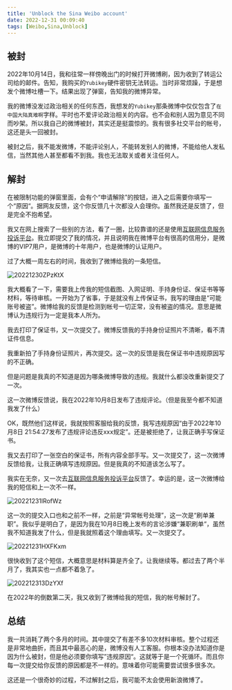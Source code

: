 ```yaml
---
title: 'Unblock the Sina Weibo account'
date: 2022-12-31 00:09:40
tags: [Weibo,Sina,Unblock]
---
```

## 被封

2022年10月14日，我和往常一样傍晚出门的时候打开微博刷，因为收到了转运公司给的邮件。告知，我购买的`Yubikey`硬件密钥无法转运。当时非常烦躁，于是想发个微博吐槽一下。结果出现了弹窗，告知我的微博异常。

我的微博没发过政治相关的任何东西，我想发的`Yubikey`那条微博中仅仅包含了`在中国大陆真难啊`字样。平时也不爱评论政治相关的内容。也不会和别人因为意见不同而吵架。所以我自己的微博被封，其实还是挺震惊的。我有很多社交平台的帐号，这还是头一回被封。

被封之后，我不能发微博，不能评论别人，不能转发别人的微博，不能给他人发私信，当然其他人甚至都看不到我。我也无法取关或者关注任何人。

## 解封

在被限制功能的弹窗里面，会有个“申请解除”的按钮，进入之后需要你填写一个“原因“。据网友反馈，这个你反馈几十次都没人会理你。虽然我还是反馈了，但是完全不抱希望。

我又在网上搜索了一些别的方法，看了一圈，比较靠谱的还是使用[互联网信息服务投诉平台](https://ts.isc.org.cn/#/home)。我立即提交了我的情况，并且说明我在微博平台有很高的信用分，是微博的VIP7用户，是微博的十年用户，也是微博的认证用户。

过了大概一周左右的时间，我收到了微博给我的一条短信。

![20221230ZPzKtX](https://static.nisekoo.com/blog/20221230ZPzKtX.PNG)

我大概看了一下，需要我上传我的短信截图、入网证明、手持身份证、保证书等等材料，等待审核。一开始为了省事，于是就没有上传保证书，我写的理由是“可能账号被盗”。微博给我的反馈是检测到帐号一切正常，没有被盗的情况。意思是微博认为违规行为一定是我本人所为。

我去打印了保证书，又一次提交了。微博反馈我的手持身份证照片不清晰，看不清证件信息。

我重新拍了手持身份证照片，再次提交。这一次的反馈是我在保证书中违规原因写的不正确。

但是问题是我真的不知道是因为哪条微博导致的违规。我就什么都没改重新提交了一次。

这一次微博反馈说，我在2022年10月8日发布了违规评论。（但是我至今都不知道我发了什么）

OK，既然他们这样说，我就按照客服给我的反馈，我写违规原因“由于2022年10月8日 21:54:27发布了违规评论违反xxx规定”。还是被拒绝了，让我正确手写保证书。

我又去打印了一张空白的保证书，所有内容全部手写。又一次提交了，这一次微博反馈给我，让我正确填写违规原因。但是我真的不知道该怎么写了。

我实在无奈，又一次去[互联网信息服务投诉平台](https://ts.isc.org.cn/#/home)反馈了。幸运的是，这一次微博给我的短信和上一次不一样。

![20221231lRofWz](https://static.nisekoo.com/blog/20221231lRofWz.PNG)

这一次的提交入口也和之前不一样，之前是“异常帐号处理”，这一次是“刷单兼职”。我似乎是明白了，是因为我在10月8日晚上发布的言论涉嫌“兼职刷单“，虽然我不知道我发了什么，但是我就照着这个理由填写。又一次提交了。

![20221231HXFKxm](https://static.nisekoo.com/blog/20221231HXFKxm.PNG)

很快收到了这个短信，大概意思是材料算是齐全了。让我继续等。都过去了两个半月了，我其实也一点都不着急了。

![202212313DzYXf](https://static.nisekoo.com/blog/202212313DzYXf.JPG)

在2022年的倒数第二天，我又收到了微博给我的短信，我的帐号解封了。

## 总结

我一共消耗了两个多月的时间。其中提交了有差不多10次材料审核。整个过程还是非常地曲折，而且其中最恶心的是，微博没有人工客服。你根本没办法知道你是因为什么被封，但是他必须要你填写”违规原因“。这就等于是一个死循环。而且你每一次提交给你反馈的原因都是不一样的。意味着你可能需要尝试很多很多次。

这还是一个很奇妙的过程，不过解封之后，我可能不太会使用新浪微博了。



